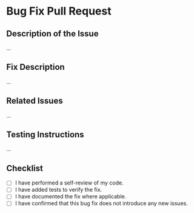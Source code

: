 # Bug Fix Pull Request

## Description of the Issue

<!-- A clear and concise description of the issue being fixed. -->

...

## Fix Description

<!-- A clear and concise description of how the issue was fixed. -->

...

## Related Issues

<!-- Link to related issues, e.g., Closes #123 or Fixes #456. -->

...

## Testing Instructions

<!-- Provide detailed steps for testing this bug fix. -->

...

## Checklist

- [ ] I have performed a self-review of my code.
- [ ] I have added tests to verify the fix.
- [ ] I have documented the fix where applicable.
- [ ] I have confirmed that this bug fix does not introduce any new issues.

<!-- Template by Evgenii Shiliaev - Licensed under CC BY 4.0 -->
<!-- https://github.com/Jekwwer/markdown-docs-kit -->
<!-- Licensed under: https://github.com/Jekwwer/markdown-docs-kit/blob/main/LICENSE -->
